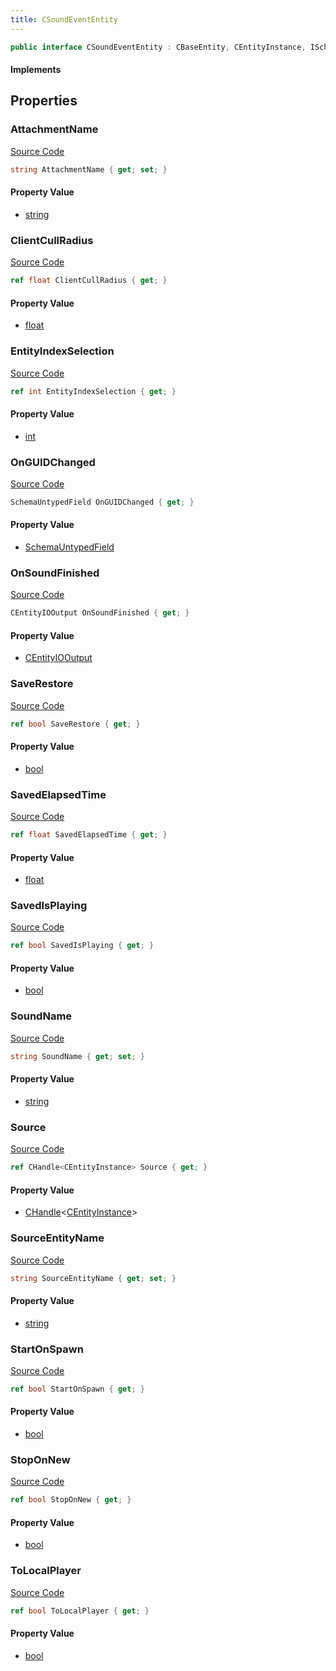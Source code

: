```yaml
---
title: CSoundEventEntity
---
```


```csharp
public interface CSoundEventEntity : CBaseEntity, CEntityInstance, ISchemaClass<CEntityInstance>, ISchemaClass<CBaseEntity>, ISchemaClass<CSoundEventEntity>, ISchemaField, ISchemaClass, INativeHandle
```

#### Implements

## Properties

### AttachmentName

[Source Code](https://github.com/swiftly-solution/swiftlys2/blob/beta/managed/src/SwiftlyS2.Generated/Schemas/Interfaces/CSoundEventEntity.cs#L30)

```csharp
string AttachmentName { get; set; }
```

#### Property Value

- [string](https://learn.microsoft.com/dotnet/api/system.string)

### ClientCullRadius

[Source Code](https://github.com/swiftly-solution/swiftlys2/blob/beta/managed/src/SwiftlyS2.Generated/Schemas/Interfaces/CSoundEventEntity.cs#L37)

```csharp
ref float ClientCullRadius { get; }
```

#### Property Value

- [float](https://learn.microsoft.com/dotnet/api/system.single)

### EntityIndexSelection

[Source Code](https://github.com/swiftly-solution/swiftlys2/blob/beta/managed/src/SwiftlyS2.Generated/Schemas/Interfaces/CSoundEventEntity.cs#L43)

```csharp
ref int EntityIndexSelection { get; }
```

#### Property Value

- [int](https://learn.microsoft.com/dotnet/api/system.int32)

### OnGUIDChanged

[Source Code](https://github.com/swiftly-solution/swiftlys2/blob/beta/managed/src/SwiftlyS2.Generated/Schemas/Interfaces/CSoundEventEntity.cs#L33)

```csharp
SchemaUntypedField OnGUIDChanged { get; }
```

#### Property Value

- [SchemaUntypedField](/docs/api/shared/schemas/schemauntypedfield)

### OnSoundFinished

[Source Code](https://github.com/swiftly-solution/swiftlys2/blob/beta/managed/src/SwiftlyS2.Generated/Schemas/Interfaces/CSoundEventEntity.cs#L35)

```csharp
CEntityIOOutput OnSoundFinished { get; }
```

#### Property Value

- [CEntityIOOutput](/docs/api/shared/schemadefinitions/centityiooutput)

### SaveRestore

[Source Code](https://github.com/swiftly-solution/swiftlys2/blob/beta/managed/src/SwiftlyS2.Generated/Schemas/Interfaces/CSoundEventEntity.cs#L22)

```csharp
ref bool SaveRestore { get; }
```

#### Property Value

- [bool](https://learn.microsoft.com/dotnet/api/system.boolean)

### SavedElapsedTime

[Source Code](https://github.com/swiftly-solution/swiftlys2/blob/beta/managed/src/SwiftlyS2.Generated/Schemas/Interfaces/CSoundEventEntity.cs#L26)

```csharp
ref float SavedElapsedTime { get; }
```

#### Property Value

- [float](https://learn.microsoft.com/dotnet/api/system.single)

### SavedIsPlaying

[Source Code](https://github.com/swiftly-solution/swiftlys2/blob/beta/managed/src/SwiftlyS2.Generated/Schemas/Interfaces/CSoundEventEntity.cs#L24)

```csharp
ref bool SavedIsPlaying { get; }
```

#### Property Value

- [bool](https://learn.microsoft.com/dotnet/api/system.boolean)

### SoundName

[Source Code](https://github.com/swiftly-solution/swiftlys2/blob/beta/managed/src/SwiftlyS2.Generated/Schemas/Interfaces/CSoundEventEntity.cs#L39)

```csharp
string SoundName { get; set; }
```

#### Property Value

- [string](https://learn.microsoft.com/dotnet/api/system.string)

### Source

[Source Code](https://github.com/swiftly-solution/swiftlys2/blob/beta/managed/src/SwiftlyS2.Generated/Schemas/Interfaces/CSoundEventEntity.cs#L41)

```csharp
ref CHandle<CEntityInstance> Source { get; }
```

#### Property Value

- [CHandle](/docs/api/shared/natives/chandle-1)<[CEntityInstance](/docs/api/shared/schemadefinitions/centityinstance)>

### SourceEntityName

[Source Code](https://github.com/swiftly-solution/swiftlys2/blob/beta/managed/src/SwiftlyS2.Generated/Schemas/Interfaces/CSoundEventEntity.cs#L28)

```csharp
string SourceEntityName { get; set; }
```

#### Property Value

- [string](https://learn.microsoft.com/dotnet/api/system.string)

### StartOnSpawn

[Source Code](https://github.com/swiftly-solution/swiftlys2/blob/beta/managed/src/SwiftlyS2.Generated/Schemas/Interfaces/CSoundEventEntity.cs#L16)

```csharp
ref bool StartOnSpawn { get; }
```

#### Property Value

- [bool](https://learn.microsoft.com/dotnet/api/system.boolean)

### StopOnNew

[Source Code](https://github.com/swiftly-solution/swiftlys2/blob/beta/managed/src/SwiftlyS2.Generated/Schemas/Interfaces/CSoundEventEntity.cs#L20)

```csharp
ref bool StopOnNew { get; }
```

#### Property Value

- [bool](https://learn.microsoft.com/dotnet/api/system.boolean)

### ToLocalPlayer

[Source Code](https://github.com/swiftly-solution/swiftlys2/blob/beta/managed/src/SwiftlyS2.Generated/Schemas/Interfaces/CSoundEventEntity.cs#L18)

```csharp
ref bool ToLocalPlayer { get; }
```

#### Property Value

- [bool](https://learn.microsoft.com/dotnet/api/system.boolean)


